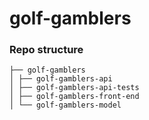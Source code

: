 # golf-gamblers

### Repo structure

```
├── golf-gamblers
│ ├── golf-gamblers-api
│ ├── golf-gamblers-api-tests
│ ├── golf-gamblers-front-end
│ └── golf-gamblers-model
```
